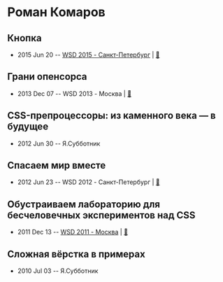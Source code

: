 # Роман Комаров

## Кнопка
- 2015 Jun 20 -- [WSD 2015 - Санкт-Петербург](https://www.youtube.com/watch?v=V7bnSOwuO4M)  | [:notebook:](https://wsd.events/2015/06/20/pres/button/)  
## Грани опенсорса
- 2013 Dec 07 -- WSD 2013 - Москва  | [:notebook:](https://wsd.events/2013/12/07/pres/opensource.pdf)  
## CSS-препроцессоры: из каменного века — в будущее
- 2012 Jun 30 -- Я.Субботник    
## Спасаем мир вместе
- 2012 Jun 23 -- WSD 2012 - Санкт-Петербург  | [:notebook:](https://wsd.events/2012/06/23/pres/saving-the-world/)  
## Обустраиваем лабораторию для бесчеловечных экспериментов над CSS
- 2011 Dec 13 -- [WSD 2011 - Москва](https://www.youtube.com/watch?v=fas7NHBe3BQ)  | [:notebook:](https://wsd.events/2011/12/13/pres/css-experiments/)  
## Сложная вёрстка в примерах
- 2010 Jul 03 -- Я.Субботник    
